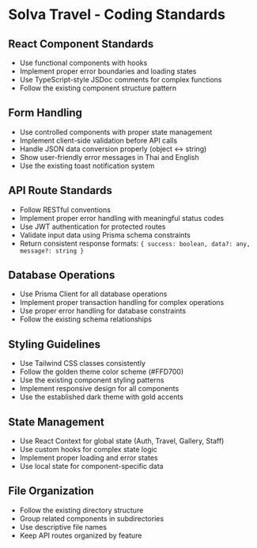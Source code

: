 # Solva Travel - Coding Standards

## React Component Standards
- Use functional components with hooks
- Implement proper error boundaries and loading states
- Use TypeScript-style JSDoc comments for complex functions
- Follow the existing component structure pattern

## Form Handling
- Use controlled components with proper state management
- Implement client-side validation before API calls
- Handle JSON data conversion properly (object ↔ string)
- Show user-friendly error messages in Thai and English
- Use the existing toast notification system

## API Route Standards
- Follow RESTful conventions
- Implement proper error handling with meaningful status codes
- Use JWT authentication for protected routes
- Validate input data using Prisma schema constraints
- Return consistent response formats: `{ success: boolean, data?: any, message?: string }`

## Database Operations
- Use Prisma Client for all database operations
- Implement proper transaction handling for complex operations
- Use proper error handling for database constraints
- Follow the existing schema relationships

## Styling Guidelines
- Use Tailwind CSS classes consistently
- Follow the golden theme color scheme (#FFD700)
- Use the existing component styling patterns
- Implement responsive design for all components
- Use the established dark theme with gold accents

## State Management
- Use React Context for global state (Auth, Travel, Gallery, Staff)
- Use custom hooks for complex state logic
- Implement proper loading and error states
- Use local state for component-specific data

## File Organization
- Follow the existing directory structure
- Group related components in subdirectories
- Use descriptive file names
- Keep API routes organized by feature